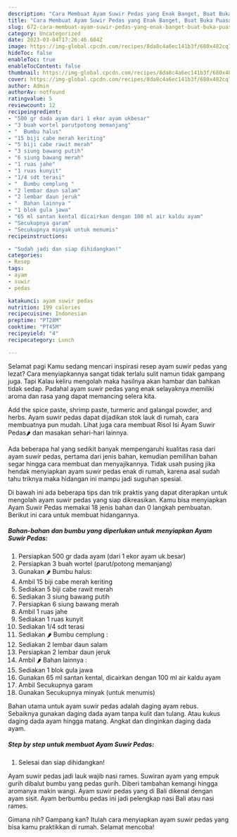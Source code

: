 ```yaml
---
description: "Cara Membuat Ayam Suwir Pedas yang Enak Banget, Buat Buka Puasa Lezat Sekali"
title: "Cara Membuat Ayam Suwir Pedas yang Enak Banget, Buat Buka Puasa Lezat Sekali"
slug: 672-cara-membuat-ayam-suwir-pedas-yang-enak-banget-buat-buka-puasa-lezat-sekali
category: Uncategorized
date: 2023-03-04T17:26:46.604Z
image: https://img-global.cpcdn.com/recipes/8da8c4a6ec141b3f/680x482cq70/ayam-suwir-pedas-foto-resep-utama.jpg
hideToc: false
enableToc: true
enableTocContent: false
thumbnail: https://img-global.cpcdn.com/recipes/8da8c4a6ec141b3f/680x482cq70/ayam-suwir-pedas-foto-resep-utama.jpg
cover: https://img-global.cpcdn.com/recipes/8da8c4a6ec141b3f/680x482cq70/ayam-suwir-pedas-foto-resep-utama.jpg
author: Admin
authorAv: notfound
ratingvalue: 5
reviewcount: 12
recipeingredient:
- "500 gr dada ayam dari 1 ekor ayam ukbesar"
- "3 buah wortel parutpotong memanjang"
- "  Bumbu halus"
- "15 biji cabe merah keriting"
- "5 biji cabe rawit merah"
- "3 siung bawang putih"
- "6 siung bawang merah"
- "1 ruas jahe"
- "1 ruas kunyit"
- "1/4 sdt terasi"
- "  Bumbu cemplung "
- "2 lembar daun salam"
- "2 lembar daun jeruk"
- "  Bahan lainnya "
- "1 blok gula jawa"
- "65 ml santan kental dicairkan dengan 100 ml air kaldu ayam"
- "Secukupnya garam"
- "Secukupnya minyak untuk menumis"
recipeinstructions:

- "Sudah jadi dan siap dihidangkan!"
categories:
- Resep
tags:
- ayam
- suwir
- pedas

katakunci: ayam suwir pedas 
nutrition: 199 calories
recipecuisine: Indonesian
preptime: "PT28M"
cooktime: "PT45M"
recipeyield: "4"
recipecategory: Lunch

---
```



Selamat pagi Kamu sedang mencari inspirasi resep ayam suwir pedas yang lezat? Cara menyiapkannya sangat tidak terlalu sulit namun tidak gampang juga. Tapi Kalau keliru mengolah maka hasilnya akan hambar dan bahkan tidak sedap. Padahal ayam suwir pedas yang enak selayaknya memiliki aroma dan rasa yang dapat memancing selera kita.


Add the spice paste, shrimp paste, turmeric and galangal powder, and herbs. Ayam suwir pedas dapat dijadikan stok lauk di rumah, cara membuatnya pun mudah. Lihat juga cara membuat Risol Isi Ayam Suwir Pedas🌶️ dan masakan sehari-hari lainnya.

Ada beberapa hal yang sedikit banyak mempengaruhi kualitas rasa dari ayam suwir pedas, pertama dari jenis bahan, kemudian pemilihan bahan segar hingga cara membuat dan menyajikannya. Tidak usah pusing jika hendak menyiapkan ayam suwir pedas enak di rumah, karena asal sudah tahu triknya maka hidangan ini mampu jadi suguhan spesial.


Di bawah ini ada beberapa tips dan trik praktis yang dapat diterapkan untuk mengolah ayam suwir pedas yang siap dikreasikan. Kamu bisa menyiapkan Ayam Suwir Pedas memakai 18 jenis bahan dan 0 langkah pembuatan. Berikut ini cara untuk membuat hidangannya.

<!--inarticleads1-->

##### Bahan-bahan dan bumbu yang diperlukan untuk menyiapkan Ayam Suwir Pedas:

1. Persiapkan 500 gr dada ayam (dari 1 ekor ayam uk.besar)
1. Persiapkan 3 buah wortel (parut/potong memanjang)
1. Gunakan  🌶 Bumbu halus:
1. Ambil 15 biji cabe merah keriting
1. Sediakan 5 biji cabe rawit merah
1. Sediakan 3 siung bawang putih
1. Persiapkan 6 siung bawang merah
1. Ambil 1 ruas jahe
1. Sediakan 1 ruas kunyit
1. Sediakan 1/4 sdt terasi
1. Sediakan  🌶 Bumbu cemplung :
1. Sediakan 2 lembar daun salam
1. Persiapkan 2 lembar daun jeruk
1. Ambil  🌶 Bahan lainnya :
1. Sediakan 1 blok gula jawa
1. Gunakan 65 ml santan kental, dicairkan dengan 100 ml air kaldu ayam
1. Ambil Secukupnya garam
1. Gunakan Secukupnya minyak (untuk menumis)


Bahan utama untuk ayam suwir pedas adalah daging ayam rebus. Sebaiknya gunakan daging dada ayam tanpa kulit dan tulang. Atau kukus daging dada ayam hingga matang. Angkat dan dinginkan daging dada ayam. 

<!--inarticleads2-->

##### Step by step untuk membuat Ayam Suwir Pedas:


1. Selesai dan siap dihidangkan!

Ayam suwir pedas jadi lauk wajib nasi rames. Suwiran ayam yang empuk gurih dibalut bumbu yang pedas gurih. Diberi tambahan kemangi hingga aromanya makin wangi. Ayam suwir pedas yang di Bali dikenal dengan ayam sisit. Ayam berbumbu pedas ini jadi pelengkap nasi Bali atau nasi rames. 

Gimana nih? Gampang kan? Itulah cara menyiapkan ayam suwir pedas yang bisa kamu praktikkan di rumah. Selamat mencoba!
